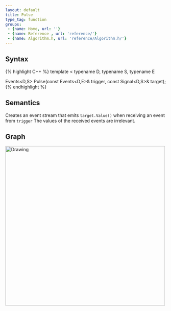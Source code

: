 ```yaml
---
layout: default
title: Pulse
type_tag: function
groups: 
 - {name: Home, url: ''}
 - {name: Reference , url: 'reference/'}
 - {name: Algorithm.h, url: 'reference/Algorithm.h/'}
---
```

## Syntax
{% highlight C++ %}
template
<
    typename D,
    typename S,
    typename E
>
Events<D,S> Pulse(const Events<D,E>& trigger, const Signal<D,S>& target);
{% endhighlight %}

## Semantics
Creates an event stream that emits `target.Value()` when receiving an event from `trigger`
The values of the received events are irrelevant.

## Graph
<img src="{{ site.baseurl }}/media//flow_pulse.png" alt="Drawing" width="500px"/>